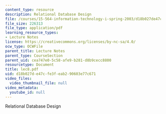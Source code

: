 ```yaml
---
content_type: resource
description: Relational Database Design
file: /courses/15-564-information-technology-i-spring-2003/d18b027de47cfe3feab290603e77c671_lec8.pdf
file_size: 226313
file_type: application/pdf
learning_resource_types:
- Lecture Notes
license: https://creativecommons.org/licenses/by-nc-sa/4.0/
ocw_type: OCWFile
parent_title: Lecture Notes
parent_type: CourseSection
parent_uid: cea747e0-5c58-afe9-b281-d8b9cecc8800
resourcetype: Document
title: lec8.pdf
uid: d18b027d-e47c-fe3f-eab2-90603e77c671
video_files:
  video_thumbnail_file: null
video_metadata:
  youtube_id: null
---
```

Relational Database Design